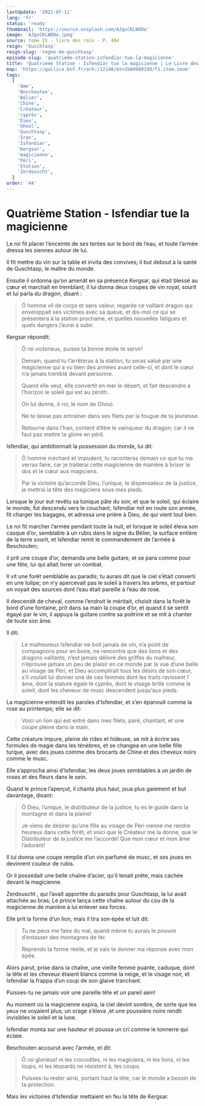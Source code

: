 ```yaml
---
lastUpdate: '2021-07-11'
lang: 'fr'
status: 'ready'
thumbnail: 'https://source.unsplash.com/AJgvCKLWO8o'
image: 'AJgvCKLWO8o.jpeg'
source: tome IV - livre des rois - P. 404
reign: 'Guschtasp'
reign-slug: 'regne-de-guschtasp'
episode-slug: 'quatrieme-station-isfendiar-tue-la-magicienne'
title: 'Quatrième Station - Isfendiar tue la magicienne | Le Livre des Rois | Shâhnâmeh'
map: 'https://gallica.bnf.fr/ark:/12148/btv1b8468919d/f1.item.zoom'
tags:
  [
    'âme',
    'Beschouten',
    'Bélier',
    'Chine',
    'Créateur',
    'cyprès',
    'Dieu',
    'Ghoul',
    'Guschtasp',
    'Iran',
    'Isfendiar',
    'Kergsar',
    'magicienne',
    'Péri',
    'Station',
    'Zerdouscht',
  ]
order: '44'
---
```


<!-- LTeX: language=fr -->

# Quatrième Station - Isfendiar tue la magicienne

Le roi fit placer l’enceinte de ses tentes sur le bord de l’eau, et toute l’armée dressa les siennes autour de lui.

Il fit mettre du vin sur la table et invita des convives; il but debout à la santé de Guschtasp, le maître du monde.

Ensuite il ordonna qu’on amenât en sa présence Kergsar, qui était blessé au cœur et marchait en tremblant; il lui donna deux coupes de vin royal, sourit et lui parla du dragon, disant :

> Ô homme vil de corps et sans valeur, regarde ce vaillant dragon qui enveloppait ses victimes avec sa queue, et dis-moi ce qui se présentera à la station prochaine, et quelles nouvelles fatigues et quels dangers j’aurai à subir.

Kergsar répondit:

> Ô roi victorieux, puisse ta bonne étoile te servir!
>
> Demain, quand tu t’arrêteras à la station, tu seras salué par une magicienne qui a vu bien des armées avant celle-ci, et dont le cœur n’a jamais tremblé devant personne.
>
> Quand elle veut, elle convertit en mer le désert, et fait descendre à l’horizon le soleil qui est au zénith.
>
> On lui donne, ô roi, le nom de Ghoul.
>
> Ne te laisse pas entraîner dans ses filets par la fougue de ta jeunesse.
>
> Retourne dans l’Iran, content d’être le vainqueur du dragon; car il ne faut pas mettre ta gloire en péril.

Isfendiar, qui ambitionnait la possession du monde, lui dit:

> Ô homme méchant et impudent, tu raconteras demain ce que tu me verras faire, car je traiterai cette magicienne de manière à briser le dos et le cœur aux magiciens.
>
> Par la victoire qu’accorde Dieu, l’unique, le dispensateur de la justice, je mettrai la tête des magiciens sous mes pieds.

Lorsque le jour eut revêtu sa tunique pâle du soir, et que le soleil, qui éclaire le monde, fut descendu vers le couchant, Isfendiar mit en route son armée, fit charger les bagages, et adressa une prière à Dieu, de qui vient tout bien.

Le roi fit marcher l’armée pendant toute la nuit, et lorsque le soleil éleva son casque d’or, semblable à un rubis dans le signe du Bélier, la surface entière de la terre sourit, et Isfendiar remit le commandement de l’armée à Beschouten;

il prit une coupe d’or, demanda une belle guitare, et se para comme pour une fête, lui qui allait livrer un combat.

Il vit une forêt semblable au paradis; tu aurais dit que le ciel s’était converti en une tulipe; on n’y apercevait pas le soleil à travers les arbres, et partout on voyait des sources dont l’eau était pareille à l’eau de rose.

Il descendit de cheval, comme l’endroit le méritait, choisit dans la forêt le bord d’une fontaine, prit dans sa main la coupe d’or, et quand il se sentit égayé par le vin, il appuya la guitare contre sa poitrine et se mit à chanter de toute son âme.

Il dit:

> Le malheureux Isfendiar ne boit jamais de vin, n’a point de compagnons pour en boire, ne rencontre que des lions et des dragons vaillants, n’est jamais délivré des griffes du malheur, n’éprouve jamais un peu de plaisir en ce monde par la vue d’une belle au visage de Péri, et Dieu accomplirait tous les désirs de son cœur, s’il voulait lui donner une de ces femmes dont les traits ravissent l’ âme, dont la stature égale le cyprès, dont le visage brille comme le soleil, dont les cheveux de musc descendent jusqu’aux pieds.

La magicienne entendit les paroles d’Isfendiar, et s’en épanouit comme la rose au printemps; elle se dit:

> Voici un lion qui est entré dans mes filets, paré, chantant, et une coupe pleine dans la main.

Cette créature impure, pleine de rides et hideuse, se mit à écrire ses formules de magie dans les ténèbres, et se changea en une belle fille turque, avec des joues comme des brocarts de Chine et des cheveux noirs comme le musc.

Elle s’approcha ainsi d’Isfendiar, les deux joues semblables à un jardin de roses et des fleurs dans le sein.

Quand le prince l’aperçut, il chanta plus haut, joua plus gaiement et but davantage, disant:

> Ô Dieu, l’unique, le distributeur de la justice, tu es le guide dans la montagne et dans la plaine!
>
> Je viens de désirer qu’une fille au visage de Péri vienne me rendre heureux dans cette forêt, et voici que le Créateur me la donne, que le Distributeur de la justice me l’accorde! Que mon cœur et mon âme l’adorent!

Il lui donna une coupe remplie d’un vin parfumé de musc, et ses joues en devinrent couleur de rubis.

Or il possédait une belle chaîne d’acier, qu’il tenait prête, mais cachée devant la magicienne.

Zerdouscht , qui l’avait apportée du paradis pour Guschtasp, la lui avait attachée au bras; Le prince lança cette chaîne autour du cou de la magicienne de manière à lui enlever ses forces.

Elle prit la forme d’un lion, mais il tira son épée et luit dit:

> Tu ne peux me faire du mal, quand même tu aurais le pouvoir d’entasser des montagnes de fer.
>
> Reprends ta forme réelle, et je vais te donner ma réponse avec mon épée.

Alors parut, prise dans la chaîne, une vieille femme puante, caduque, dont la tête et les cheveux étaient blancs comme la neige, et le visage noir, et Isfendiar la frappa d’un coup de son glaive tranchant.

Puisses-tu ne jamais voir une pareille tête et un pareil sein!

Au moment où la magicienne expira, la ciel devint sombre, de sorte que les yeux ne voyaient plus; un orage s’éleva ,et une poussière noire rendit invisibles le soleil et la lune.

Isfendiar monta sur une hauteur et poussa un cri comme le tonnerre qui éclate.

Beschouten accourut avec l’armée, et dit:

> Ô roi glorieux! ni les crocodiles, ni les magiciens, ni les lions, ni les loups, ni les léopards ne résistent à, tes coups.
>
> Puisses-tu rester ainsi, portant haut la tête, car le monde a besoin de ta protection.

Mais les victoires d’Isfendiar mettaient en feu la tête de Kergsar.
